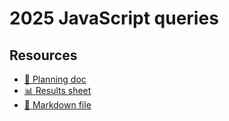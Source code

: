 # 2025 JavaScript queries

<!--
  This directory contains all of the 2025 JavaScript chapter queries.

  Each query should have a corresponding `metric_name.sql` file.
  Note that readers are linked to this directory, so try to make the SQL file names descriptive for easy browsing.

  Analysts: if helpful, you can use this README to give additional info about the queries.
-->

## Resources

- [📄 Planning doc][~google-doc]
- [📊 Results sheet][~google-sheets]
- [📝 Markdown file][~chapter-markdown]

[~google-doc]: https://docs.google.com/document/d/13FYltGRpt8gkEoxe-cxyq3aj0MngI6oPXRD5kExYS4w
[~google-sheets]: https://docs.google.com/spreadsheets/d/1OjnDd20O2zCjkP_HGAu9MlcvP6ACtkkNdAenuHB_rCk/edit
[~chapter-markdown]: https://github.com/HTTPArchive/almanac.httparchive.org/tree/main/src/content/en/2025/javascript.md
